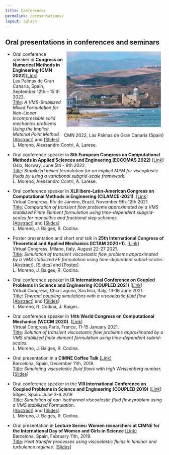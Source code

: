 ```yaml
---
title: Conferences
permalink: /presentations/
layout: splash
---
```


## Oral presentations in conferences and seminars


<div style = "float: right;text-align:center;">
	 <img src="/assets/images/IMG_9566.JPG" width="300" />
	 <p>
	 CMN 2022, Las Palmas de Gran Canaria (Spain)
	 </p>
</div>


* Oral conference speaker in **Congress on Numerical Methods in Engineering (CMN 2022)**[[Link](https://congress.cimne.com/cmn2022/frontal/default.asp)]\
Las Palmas de Gran Canaria, Spain, September 12th – 15 th 2022.\
<u>Title</u>: *A VMS-Stabilized Mixed Formulation for Non-Linear Incompressible solid mechanics problems Using the Implicit Material Point Method.*\
[[Abstract](/assets/docs/Abstracts/2022CMN_Abstract_LauraMoreno.pdf)] and  [[Slides](/assets/docs/Slides/CMN2022_LauraMoreno.pdf)]\
L. Moreno, Alessandro Contri, A. Larese.

* Oral conference speaker in **8th European Congress on Computational Methods in Applied Sciences and Engineering (ECCOMAS 2022)** [[Link](https://www.eccomas.org/2021/01/22/3542/)]\
Oslo, Norway, June 5th - 9th 2022.\
<u>Title</u>: *Stabilized mixed formulation for an implicit MPM for viscoplastic fluids by using a variational subgrid-scale framework.*\
L. Moreno, Alessandro Contri, A. Larese.

* Oral conference speaker in **XLII Ibero-Latin-American Congress on Computational Methods in Engineering (CILAMCE-2021)**. [[Link](https://cilamce.com.br/anais/index.php?ano=2021)]\
Virtual Congress, Río de Janeiro, Brazil, November 9th-12th 2021. \
<u>Title</u>: *Computation of transient flow problems approximated by a VMS stabilized Finite Element formulation using time-dependent subgrid-scales for monolithic and fractional step schemes.*\
[[Abstract](/assets/docs/Abstracts/2021CILAMCE_Abstract_LauraMoreno.pdf)] and [[Slides](/assets/docs/Slides/cilamce2021_LauraMoreno.pdf)]\
L. Moreno, J. Baiges, R. Codina.

* Poster presentation and short oral talk in **25th International Congress of Theoretical and Applied Mechanics (ICTAM 2020+1)**. [[Link](https://www.ictam2020.org/)] \
Virtual Congress, Milano, Italy, August 22-27 2021. \
<u>Title</u>: *Simulation of transient viscoelastic flow problems approximated by a VMS stabilized FE formulation using time-dependent subrid-scales.*\
[[Abstract](/assets/docs/Abstracts/2021ICTAM_Abstract_LauraMoreno.pdf)], [[Slides](/assets/docs/Slides/ICTAM2020_LauraMoreno.pdf)] and [[Poster](/assets/docs/Slides/PosterICTAM2020_LauraMoreno.pdf)]\
L. Moreno, J. Baiges, R. Codina.

* Oral conference speaker in **IX International Conference on Coupled Problems in Science and Engineering (COUPLED 2021)** [[Link](https://congress.cimne.com/coupled2021/frontal/default.asp)]\
  Virtual Congress, Chia Laguna, Sardinia, Italy, 13-16 June 2021.\
  <u>Title</u>: *Thermal coupling simulations with a viscoelastic fluid flow.*\
  [[Abstract](/assets/docs/Abstracts/2021COUPLED_Abstract_LauraMoreno.pdf)] and [[Slides](/assets/docs/Slides/COUPLED2021_LauraMoreno.pdf)]\
L. Moreno, R. Codina, J. Baiges.

* Oral conference speaker in **14th World Congress on Computational Mechanics (WCCM 2020)**.  [[Link](http://wccm-eccomas2020.org/frontal/)] \
Virtual Congress,Paris, France, 11-15 January 2021.\
<u>Title</u>: *Solution of transient viscoelastic flow problems approximated by a VMS stabilized finite element formulation using time-dependent subrid-scales.*\
L. Moreno, J. Baiges, R. Codina.

* Oral presentation in a **CIMNE Coffee Talk** [[Link]](https://www.cimne.com/vnews/10826)\
Barcelona, Spain, December 11th, 2019.\
<u>Title</u>: *Simulating viscoelastic fluid flows with high Weissenberg number.* [[Slides](/assets/docs/Slides/Coffee_talk_LauraMoreno.pdf)]

* Oral conference speaker in the **VIII International Conference on Coupled Problems in Science and Engineering (COUPLED 2019)** [[Link](https://congress.cimne.com/coupled2019/frontal/default.asp)]\
Sitges, Spain. June 3-6 2019\
<u>Title</u>: *Simulation of non-isothermal viscoelastic fluid flow problem using a VMS stabilized Formulation*.\
[[Abstract](/assets/docs/Abstracts/2019COUPLED_Abstract_LauraMoreno.pdf)] and [[Slides](/assets/docs/Slides/COUPLED2019_LauraMoreno.pdf)]\
L. Moreno, J. Baiges, R. Codina.

* Oral presentation in **Lecture Series: Women researchers at CIMNE for the International Day of Women and Girls in Science** [[Link]](https://www.cimne.com/vnews/2/10411/cimne-celebrates-the-international-day-of-women-and-girls-in-science)\
Barcelona, Spain, February 11th, 2019.\
<u>Title</u>: *Heat transfer processes using viscoelastic fluids in laminar and turbulence regimes.* [[Slides](/assets/docs/Slides/Presentation_WomenResearchers_LauraMoreno.pdf)]


